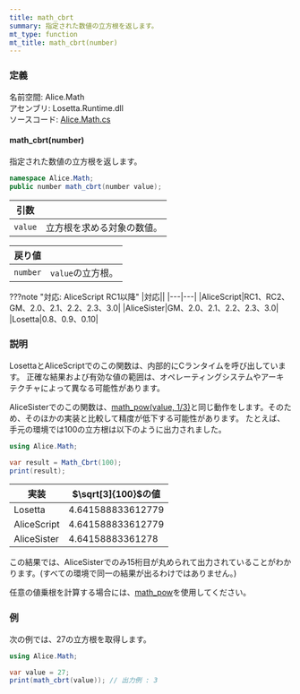 ```yaml
---
title: math_cbrt
summary: 指定された数値の立方根を返します。
mt_type: function
mt_title: math_cbrt(number)
---
```


### 定義
名前空間: Alice.Math<br/>
アセンブリ: Losetta.Runtime.dll<br/>
ソースコード: [Alice.Math.cs](https://github.com/WSOFT-Project/Losetta/blob/master/Losetta.Runtime/Alice.Math.cs)

#### math_cbrt(number)

指定された数値の立方根を返します。

```cs title="AliceScript"
namespace Alice.Math;
public number math_cbrt(number value);
```

|引数| |
|-|-|
|`value`|立方根を求める対象の数値。|

|戻り値| |
|-|-|
|`number`|`value`の立方根。|

???note "対応: AliceScript RC1以降"
    |対応||
    |---|---|
    |AliceScript|RC1、RC2、GM、2.0、2.1、2.2、2.3、3.0|
    |AliceSister|GM、2.0、2.1、2.2、2.3、3.0|
    |Losetta|0.8、0.9、0.10|

### 説明
LosettaとAliceScriptでのこの関数は、内部的にCランタイムを呼び出しています。
正確な結果および有効な値の範囲は、オペレーティングシステムやアーキテクチャによって異なる可能性があります。

AliceSisterでのこの関数は、[math_pow(value, 1/3)](./math_pow.md)と同じ動作をします。そのため、そのほかの実装と比較して精度が低下する可能性があります。
たとえば、手元の環境では100の立方根は以下のように出力されました。

```cs title="検証コード"
using Alice.Math;

var result = Math_Cbrt(100);
print(result);
```

実装|$\sqrt[3]{100}$の値
---|---
Losetta|4.641588833612779
AliceScript|4.641588833612779
AliceSister|4.64158883361278

この結果では、AliceSisterでのみ15桁目が丸められて出力されていることがわかります。(すべての環境で同一の結果が出るわけではありません。)

任意の値乗根を計算する場合には、[math_pow](./math_pow.md)を使用してください。

### 例
次の例では、$27$の立方根を取得します。

```cs title="AliceScript"
using Alice.Math;

var value = 27;
print(math_cbrt(value)); // 出力例 : 3
```